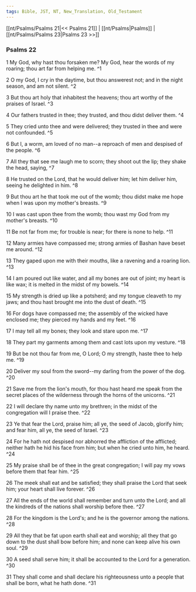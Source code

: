 ```yaml
---
tags: Bible, JST, NT, New_Translation, Old_Testament
---
```


[[nt/Psalms/Psalms 21|<< Psalms 21]] | [[nt/Psalms|Psalms]] | [[nt/Psalms/Psalms 23|Psalms 23 >>]]

### Psalms 22

1 My God, why hast thou forsaken me? My God, hear the words of my roaring; thou art far from helping me.  ^1

2 O my God, I cry in the daytime, but thou answerest not; and in the night season, and am not silent.  ^2

3 But thou art holy that inhabitest the heavens; thou art worthy of the praises of Israel.  ^3

4 Our fathers trusted in thee; they trusted, and thou didst deliver them.  ^4

5 They cried unto thee and were delivered; they trusted in thee and were not confounded.  ^5

6 But I, a worm, am loved of no man\--a reproach of men and despised of the people.  ^6

7 All they that see me laugh me to scorn; they shoot out the lip; they shake the head, saying,  ^7

8 He trusted on the Lord, that he would deliver him; let him deliver him, seeing he delighted in him.  ^8

9 But thou art he that took me out of the womb; thou didst make me hope when I was upon my mother\'s breasts.  ^9

10 I was cast upon thee from the womb; thou wast my God from my mother\'s breasts.  ^10

11 Be not far from me; for trouble is near; for there is none to help.  ^11

12 Many armies have compassed me; strong armies of Bashan have beset me around.  ^12

13 They gaped upon me with their mouths, like a ravening and a roaring lion.  ^13

14 I am poured out like water, and all my bones are out of joint; my heart is like wax; it is melted in the midst of my bowels.  ^14

15 My strength is dried up like a potsherd; and my tongue cleaveth to my jaws; and thou hast brought me into the dust of death.  ^15

16 For dogs have compassed me; the assembly of the wicked have enclosed me; they pierced my hands and my feet.  ^16

17 I may tell all my bones; they look and stare upon me.  ^17

18 They part my garments among them and cast lots upon my vesture.  ^18

19 But be not thou far from me, O Lord; O my strength, haste thee to help me.  ^19

20 Deliver my soul from the sword\--my darling from the power of the dog.  ^20

21 Save me from the lion\'s mouth, for thou hast heard me speak from the secret places of the wilderness through the horns of the unicorns.  ^21

22 I will declare thy name unto my brethren; in the midst of the congregation will I praise thee.  ^22

23 Ye that fear the Lord, praise him; all ye, the seed of Jacob, glorify him; and fear him, all ye, the seed of Israel.  ^23

24 For he hath not despised nor abhorred the affliction of the afflicted; neither hath he hid his face from him; but when he cried unto him, he heard.  ^24

25 My praise shall be of thee in the great congregation; I will pay my vows before them that fear him.  ^25

26 The meek shall eat and be satisfied; they shall praise the Lord that seek him; your heart shall live forever.  ^26

27 All the ends of the world shall remember and turn unto the Lord; and all the kindreds of the nations shall worship before thee.  ^27

28 For the kingdom is the Lord\'s; and he is the governor among the nations.  ^28

29 All they that be fat upon earth shall eat and worship; all they that go down to the dust shall bow before him; and none can keep alive his own soul.  ^29

30 A seed shall serve him; it shall be accounted to the Lord for a generation.  ^30

31 They shall come and shall declare his righteousness unto a people that shall be born, what he hath done.  ^31

 
